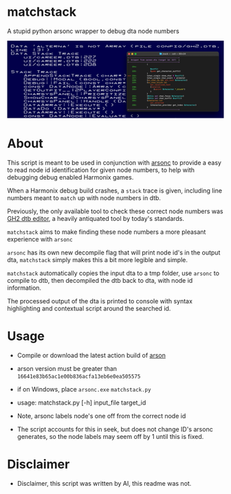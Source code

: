 # matchstack
A stupid python arsonc wrapper to debug dta node numbers

![pic2](/media/pic2.png)

# About
This script is meant to be used in conjunction with [arsonc](https://github.com/hmxmilohax/arson) to provide a easy to read node id identification for given node numbers, to help with debugging debug enabled Harmonix games.

When a Harmonix debug build crashes, a `stack` trace is given, including line numbers meant to `match` up with node numbers in dtb.

Previously, the only available tool to check these correct node numbers was [GH2 dtb editor](https://www.scorehero.com/forum/viewtopic.php?p=160594), a heavily antiquated tool by today's standards.

`matchstack` aims to make finding these node numbers a more pleasant experience with `arsonc`

`arsonc` has its own new decompile flag that will print node id's in the output dta, `matchstack` simply makes this a bit more legible and simple.

`matchstack` automatically copies the input dta to a tmp folder, use `arsonc` to compile to dtb, then decompiled the dtb back to dta, with node id information.

The processed output of the dta is printed to console with syntax highlighting and contextual script around the searched id.

# Usage
* Compile or download the latest action build of [arson](https://github.com/hmxmilohax/arson)
* arson version must be greater than `16641e83b65ac1e00b836acfa13eb6e0ea505575`
* if on Windows, place `arsonc.exe`  `matchstack.py`
* usage: matchstack.py [-h] input_file target_id

* Note, arsonc labels node's one off from the correct node id
* The script accounts for this in seek, but does not change ID's arsonc generates, so the node labels may seem off by 1 until this is fixed.

# Disclaimer
* Disclaimer, this script was written by AI, this readme was not.
